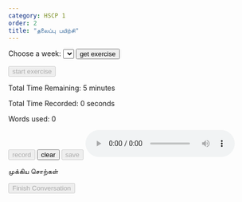 ```yaml
---
category: HSCP 1
order: 2
title: "தலைப்பு பயிற்சி"
---
```

<script src="{{ site.baseurl }}/scripts/track.js"></script>
<script src="{{ site.baseurl }}/scripts/speech.js"></script>
<script src="{{ site.baseurl }}/scripts/taskHandler.js"></script>
 <label for="weeks">Choose a week:</label>
    <select id="weeks">
    </select>
<button id="exercise-btn" onclick="getStoryExercise()">get exercise</button>

<div class="story-container">
    <div id="topic-chat-container">
        <div>
            <p type="text" id="topicSelected"></p>
        </div>
        <button id="exercise-start-btn" disabled>start exercise</button>
        <div id="chatBox"></div>
        <div id="userInputTopic">
            <canvas id="waveform" width="400" height="100"></canvas>
            <p type="text" id="timeRemaining"> Total Time Remaining: 5 minutes </p>
            <p type="text" id="timeRecorded"> Total Time Recorded: 0 seconds </p>
            <p type="text" id="topic-score"> Words used: 0</p>
        </div>
        <button id="story-start-btn" disabled>record</button>
        <button id="story-clear-btn" >clear</button>
        <button id="story-send-btn" disabled>save</button>
        <audio id="audioPlayer" controls></audio>
    </div>
    <div id="topic-keywords-container">
    <!-- Key words will be dynamically inserted here. Show in a text box -->
        <p>முக்கிய சொற்கள்</p>
        <ul id="topic-keywords-list">
        </ul>
    </div>  
</div>

<button id="story-saveButton" disabled>Finish Conversation</button>
<div class="story-spinner" id="story-spinner"></div>
<script>
tracker();
</script>
<div id="tracker"></div>
<script src="{{ site.baseurl }}/scripts/topic_practice.js"></script>
